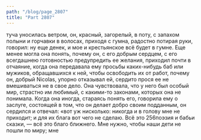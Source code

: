 ```yaml
---
path: "/blog/page_2807"
title: "Part 2807"
---
```


 туча уносилась ветром, он, красный, загорелый, в поту, с запахом полыни и горчавки в волосах, приходя с гумна, радостно потирая руки, говорил: ну еще денек, и мое и крестьянское всё будет в гумне.
Еще менее могла она понять, почему он, с его добрым сердцем, с его всегдашнею готовностью предупредить ее желания, приходил почти в отчаяние, когда она передавала ему просьбы каких-нибудь баб или мужиков, обращавшихся к ней, чтобы освободить их от работ, почему он, добрый Nicolas, упорно отказывал ей, сердито прося ее не вмешиваться не в свое дело. Она чувствовала, что у него был особый мир, страстно им любимый, с какими-то законами, которых она не понимала.
Когда она иногда, стараясь понять его, говорила ему о заслуге, состоящей в том, что он делает добро своим подданным, он сердился и отвечал: «вот уж нисколько: никогда и в голову мне не приходит; и для их блага вот чего не сделаю. Всё это 256поэзия и бабьи сказки, — всё это благо ближнего. Мне нужно, чтобы наши дети не пошли по миру; мне 
